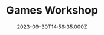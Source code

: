 ---
date: 2023-09-30T14:56:35.000Z
title: Games Workshop
latitude: 52.05894576755343
longitude: 1.149435175611754
category: checkin
---